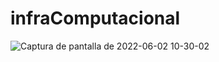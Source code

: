 # infraComputacional


![Captura de pantalla de 2022-06-02 10-30-02](https://user-images.githubusercontent.com/101083474/171677359-6fa616c5-2be4-4539-96f4-1aa9d5d00153.png)
